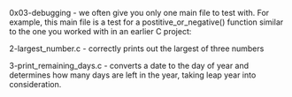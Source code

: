 0x03-debugging -  we often give you only one main file to test with. For example, this main file is a test for a postitive_or_negative() function similar to the one you worked with in an earlier C project:

2-largest_number.c -  correctly prints out the largest of three numbers

3-print_remaining_days.c -  converts a date to the day of year and determines how many days are left in the year, taking leap year into consideration.